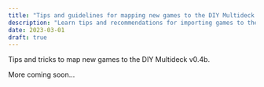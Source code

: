 ```yaml
---
title: "Tips and guidelines for mapping new games to the DIY Multideck v0.4b"
description: "Learn tips and recommendations for importing games to the DIY Multideck v0.4b"
date: 2023-03-01
draft: true
---
```


Tips and tricks to map new games to the DIY Multideck v0.4b.

More coming soon...
